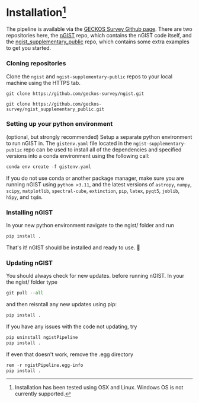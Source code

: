 # Installation[^1]
[^1]: Installation has been tested using OSX and Linux. Windows OS is not currently supported.

The pipeline is available via the [GECKOS Survey Github page](https://github.com/geckos-survey). There are two repositories here, the [nGIST](https://github.com/geckos-survey/nGIST) repo, which contains the nGIST code itself, and the [ngist_supplementary_public](https://github.com/geckos-survey/ngist-supplementary-public) repo, which contains some extra examples to get you started.

### Cloning repositories 
Clone the `ngist` and `ngist-supplementary-public` repos to your local machine using the HTTPS tab.

`git clone https://github.com/geckos-survey/ngist.git`

`git clone https://github.com/geckos-survey/ngist_supplementary_public.git`

### Setting up your python environment 
(optional, but strongly recommended)
Setup a separate python environment to run nGIST in. The `gistenv.yaml` file located in the `ngist-supplementary-public` repo can be used to install all of the dependencies and specified versions into a conda environment using the following call:

```py
conda env create -f gistenv.yaml
```

If you do not use conda or another package manager, make sure you are running nGIST using `python >3.11`, and the latest versions of `astropy`, `numpy`, `scipy`, `matplotlib`, `spectral-cube`, `extinction`, `pip`, `latex`, `pyqt5`, `joblib`, `h5py`, and `tqdm`.

### Installing nGIST 
In your new python environment navigate to the ngist/ folder and run 
```py
pip install .
```

That's it! nGIST should be installed and ready to use. :lizard:

### Updating nGIST 
You should always check for new updates. before running nGIST. In your the ngist/ folder type 
```py
git pull --all
```
and then reisntall any new updates using pip:
```py
pip install .
```
If you have any issues with the code not updating, try 
```py
pip uninstall ngistPipeline
pip install .
```
If even that doesn't work, remove the .egg directory
```py
rem -r ngistPipeline.egg-info
pip install .
```
